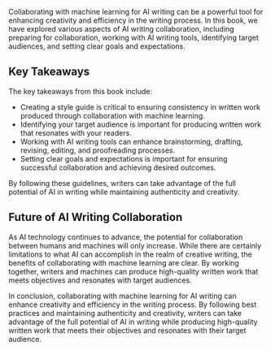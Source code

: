 
Collaborating with machine learning for AI writing can be a powerful tool for enhancing creativity and efficiency in the writing process. In this book, we have explored various aspects of AI writing collaboration, including preparing for collaboration, working with AI writing tools, identifying target audiences, and setting clear goals and expectations.

Key Takeaways
-------------

The key takeaways from this book include:

* Creating a style guide is critical to ensuring consistency in written work produced through collaboration with machine learning.
* Identifying your target audience is important for producing written work that resonates with your readers.
* Working with AI writing tools can enhance brainstorming, drafting, revising, editing, and proofreading processes.
* Setting clear goals and expectations is important for ensuring successful collaboration and achieving desired outcomes.

By following these guidelines, writers can take advantage of the full potential of AI in writing while maintaining authenticity and creativity.

Future of AI Writing Collaboration
----------------------------------

As AI technology continues to advance, the potential for collaboration between humans and machines will only increase. While there are certainly limitations to what AI can accomplish in the realm of creative writing, the benefits of collaborating with machine learning are clear. By working together, writers and machines can produce high-quality written work that meets objectives and resonates with target audiences.

In conclusion, collaborating with machine learning for AI writing can enhance creativity and efficiency in the writing process. By following best practices and maintaining authenticity and creativity, writers can take advantage of the full potential of AI in writing while producing high-quality written work that meets their objectives and resonates with their target audience.
